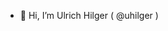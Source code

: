 - 👋 Hi, I’m Ulrich Hilger ( @uhilger )

<!---
uhilger/uhilger is a ✨ special ✨ repository because its `README.md` (this file) appears on your GitHub profile.
You can click the Preview link to take a look at your changes.
--->
